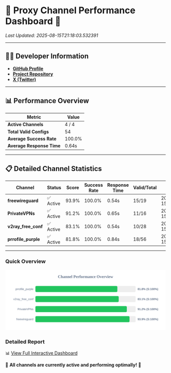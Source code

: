 # 🌟 Proxy Channel Performance Dashboard 🌟

_Last Updated: 2025-08-15T21:18:03.532391_

---

## 👩‍💻 Developer Information

- **[GitHub Profile](https://github.com/4n0nymou3)**  
- **[Project Repository](https://github.com/4n0nymou3/multi-proxy-config-fetcher)**  
- **[X (Twitter)](https://x.com/4n0nymou3)**  

---

## 📊 Performance Overview

| Metric                | Value       |
|-----------------------|-------------|
| **Active Channels**   | 4 / 4       |
| **Total Valid Configs** | 54          |
| **Average Success Rate** | 100.0%      |
| **Average Response Time** | 0.64s       |

---

## 📋 Detailed Channel Statistics

| Channel          | Status     | Score  | Success Rate | Response Time | Valid/Total | Last Success               |
|------------------|------------|--------|--------------|---------------|-------------|----------------------------|
| **freewireguard**  | ✅ Active  | 93.9%  | 100.0% | 0.54s         | 15/19       | 2025-08-15T21:18:03.530676 |
| **PrivateVPNs**  | ✅ Active  | 91.2%  | 100.0% | 0.65s         | 11/16       | 2025-08-15T21:18:02.961228 |
| **v2ray_free_conf**  | ✅ Active  | 83.1%  | 100.0% | 0.54s         | 10/28       | 2025-08-15T21:18:02.269674 |
| **prrofile_purple**  | ✅ Active  | 81.8%  | 100.0% | 0.84s         | 18/56       | 2025-08-15T21:18:01.682490 |

---

### Quick Overview
<div align="center">
  <a href="https://raw.githubusercontent.com/nullluser/NullRepo/refs/heads/main/assets/channel_stats_chart.svg">
    <img src="https://raw.githubusercontent.com/nullluser/NullRepo/refs/heads/main/assets/channel_stats_chart.svg" alt="Source Performance Statistics" width="800">
  </a>
</div>

### Detailed Report
📊 [View Full Interactive Dashboard](https://htmlpreview.github.io/?https://github.com/nullluser/NullRepo/blob/main/assets/performance_report.html)

🎉 **All channels are currently active and performing optimally!** 🎉
